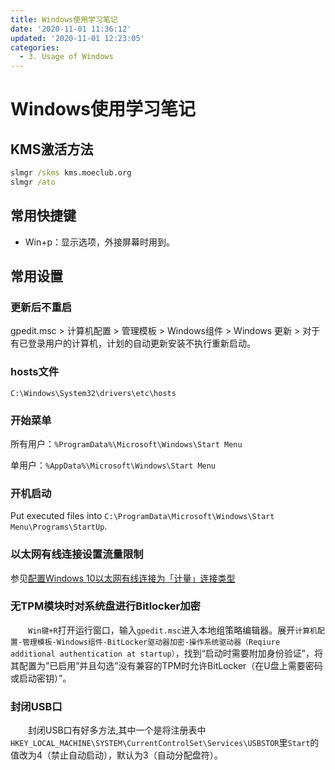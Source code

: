 ```yaml
---
title: Windows使用学习笔记
date: '2020-11-01 11:36:12'
updated: '2020-11-01 12:23:05'
categories:
  - 3. Usage of Windows
---
```

# Windows使用学习笔记

## KMS激活方法

```cmd
slmgr /skms kms.moeclub.org
slmgr /ato
```

## 常用快捷键

- Win+p：显示选项，外接屏幕时用到。

## 常用设置

### 更新后不重启

gpedit.msc > 计算机配置 > 管理模板 > Windows组件 > Windows 更新 > 对于有已登录用户的计算机，计划的自动更新安装不执行重新启动。

### hosts文件

`C:\Windows\System32\drivers\etc\hosts`

### 开始菜单

所有用户：`%ProgramData%\Microsoft\Windows\Start Menu`

单用户：`%AppData%\Microsoft\Windows\Start Menu`

### 开机启动

Put executed files into `C:\ProgramData\Microsoft\Windows\Start Menu\Programs\StartUp`.

### 以太网有线连接设置流量限制

参见[配置Windows 10以太网有线连接为「计量」连接类型](https://www.sysgeek.cn/windows-10-set-ethernet-connection-metered/)

### 无TPM模块时对系统盘进行Bitlocker加密

　　`Win键+R`打开运行窗口，输入`gpedit.msc`进入本地组策略编辑器。展开`计算机配置-管理模板-Windows组件-BitLocker驱动器加密-操作系统驱动器（Reqiure additional authentication at startup）`，找到“启动时需要附加身份验证”，将其配置为”已启用”并且勾选”没有兼容的TPM时允许BitLocker（在U盘上需要密码或启动密钥）”。

### 封闭USB口

　　封闭USB口有好多方法,其中一个是将注册表中`HKEY_LOCAL_MACHINE\SYSTEM\CurrentControlSet\Services\USBSTOR`里`Start`的值改为4（禁止自动启动），默认为3（自动分配盘符）。
